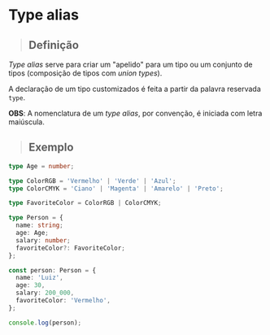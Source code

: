 # Type alias

> ## **Definição**

_Type alias_ serve para criar um "apelido" para um tipo ou um conjunto de tipos (composição de tipos com _union types_).

A declaração de um tipo customizados é feita a partir da palavra reservada `type`.

**OBS**: A nomenclatura de um _type alias_, por convenção, é iniciada com letra maiúscula.

> ## **Exemplo**

```ts
type Age = number;

type ColorRGB = 'Vermelho' | 'Verde' | 'Azul';
type ColorCMYK = 'Ciano' | 'Magenta' | 'Amarelo' | 'Preto';

type FavoriteColor = ColorRGB | ColorCMYK;

type Person = {
  name: string;
  age: Age;
  salary: number;
  favoriteColor?: FavoriteColor;
};

const person: Person = {
  name: 'Luiz',
  age: 30,
  salary: 200_000,
  favoriteColor: 'Vermelho',
};

console.log(person);
```
